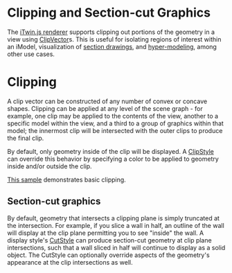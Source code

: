 # Clipping and Section-cut Graphics

The [iTwin.js renderer](./frontend-overview.md) supports clipping out portions of the geometry in a view using [ClipVector]($geometry)s. This is useful for isolating regions of interest within an iModel, visualization of [section drawings](./DrawingsAndSheets.md), and [hyper-modeling](./HyperModeling.md), among other use cases.

# Clipping

A clip vector can be constructed of any number of convex or concave shapes. Clipping can be applied at any level of the scene graph - for example, one clip may be applied to the contents of the view, another to a specific model within the view, and a third to a group of graphics within that model; the innermost clip will be intersected with the outer clips to produce the final clip.

By default, only geometry inside of the clip will be displayed. A [ClipStyle]($common) can override this behavior by specifying a color to be applied to geometry inside and/or outside the clip.

[This sample](https://www.itwinjs.org/sample-showcase/?group=Viewer+Features&sample=view-clip-sample&imodel=Retail+Building+Sample) demonstrates basic clipping.

## Section-cut graphics

By default, geometry that intersects a clipping plane is simply truncated at the intersection. For example, if you slice a wall in half, an outline of the wall will display at the clip plane permitting you to see "inside" the wall. A display style's [CutStyle]($common) can produce section-cut geometry at clip plane intersections, such that a wall sliced in half will continue to display as a solid object. The CutStyle can optionally override aspects of the geometry's appearance at the clip intersections as well.

